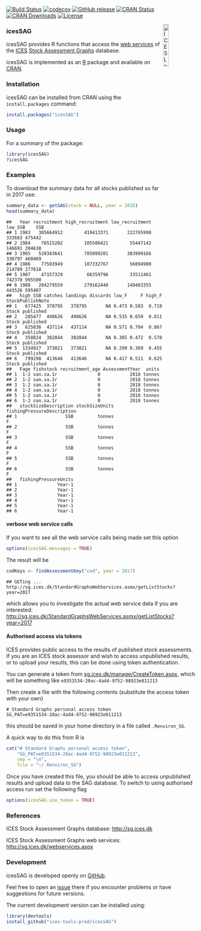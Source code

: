 [![Build Status](https://travis-ci.org/ices-tools-prod/icesSAG.svg?branch=release)](https://travis-ci.org/ices-tools-prod/icesSAG) [![codecov](https://codecov.io/gh/ices-tools-prod/icesSAG/branch/master/graph/badge.svg)](https://codecov.io/gh/ices-tools-prod/icesSAG) [![GitHub release](https://img.shields.io/github/release/ices-tools-prod/icesSAG.svg?maxAge=6000)]() [![CRAN Status](http://r-pkg.org/badges/version/icesSAG)](https://cran.r-project.org/package=icesSAG) [![CRAN Downloads](http://cranlogs.r-pkg.org/badges/icesSAG)](https://cran.r-project.org/package=icesSAG) [![License](https://img.shields.io/badge/license-GPL%20(%3E%3D%202)-blue.svg)](https://www.gnu.org/licenses/gpl-3.0.en.html)

[<img align="right" alt="ICES Logo" width="17%" height="17%" src="http://ices.dk/_layouts/15/1033/images/icesimg/iceslogo.png">](http://ices.dk)

### icesSAG

icesSAG provides R functions that access the [web services](http://sg.ices.dk/webservices.aspx) of the [ICES](http://ices.dk) [Stock Assessment Graphs](http://sg.ices.dk) database.

icesSAG is implemented as an [R](https://www.r-project.org) package and available on [CRAN](https://cran.r-project.org/package=icesSAG).

### Installation

icesSAG can be installed from CRAN using the `install.packages` command:

``` r
install.packages("icesSAG")
```

### Usage

For a summary of the package:

``` r
library(icesSAG)
?icesSAG
```

### Examples

To download the summary data for all stocks published so far in 2017 use:

``` r
summary_data <- getSAG(stock = NULL, year = 2018)
head(summary_data)
```

    ##   Year recruitment high_recruitment low_recruitment low_SSB    SSB
    ## 1 1983   305664912        419413371       222765998  333683 475442
    ## 2 1984    76515202        105588421        55447142  146691 204638
    ## 3 1985   520343641        705099201       383999166  338797 460469
    ## 4 1986    77593949        107332767        56094900  214789 277618
    ## 5 1987    47157329         66359796        33511461  742378 995500
    ## 6 1988   204279559        279162440       149483355  443526 595407
    ##   high_SSB catches landings discards low_F     F high_F StockPublishNote
    ## 1   677425  378795   378795       NA 0.473 0.583  0.719  Stock published
    ## 2   285477  498626   498626       NA 0.535 0.659  0.811  Stock published
    ## 3   625836  437114   437114       NA 0.571 0.704  0.867  Stock published
    ## 4   358824  382844   382844       NA 0.385 0.472  0.578  Stock published
    ## 5  1334927  373021   373021       NA 0.299 0.369  0.455  Stock published
    ## 6   799298  413646   413646       NA 0.417 0.511  0.625  Stock published
    ##   Fage fishstock recruitment_age AssessmentYear  units
    ## 1  1-2 san.sa.1r               0           2018 tonnes
    ## 2  1-2 san.sa.1r               0           2018 tonnes
    ## 3  1-2 san.sa.1r               0           2018 tonnes
    ## 4  1-2 san.sa.1r               0           2018 tonnes
    ## 5  1-2 san.sa.1r               0           2018 tonnes
    ## 6  1-2 san.sa.1r               0           2018 tonnes
    ##   stockSizeDescription stockSizeUnits fishingPressureDescription
    ## 1                  SSB         tonnes                          F
    ## 2                  SSB         tonnes                          F
    ## 3                  SSB         tonnes                          F
    ## 4                  SSB         tonnes                          F
    ## 5                  SSB         tonnes                          F
    ## 6                  SSB         tonnes                          F
    ##   fishingPressureUnits
    ## 1               Year-1
    ## 2               Year-1
    ## 3               Year-1
    ## 4               Year-1
    ## 5               Year-1
    ## 6               Year-1

#### verbose web service calls

If you want to see all the web service calls being made set this option

``` r
options(icesSAG.messages = TRUE)
```

The result will be

``` r
codKeys <- findAssessmentKey("cod", year = 2017)
```

    ## GETing ... http://sg.ices.dk/StandardGraphsWebServices.asmx/getListStocks?year=2017

which allows you to investigate the actual web service data if you are interested: <http://sg.ices.dk/StandardGraphsWebServices.asmx/getListStocks?year=2017>

#### Authorised access via tokens

ICES provides public access to the results of published stock assessments. If you are an ICES stock assessor and wish to access unpublished results, or to upload your results, this can be done using token authentication.

You can generate a token from [sg.ices.dk/manage/CreateToken.aspx](https://sg.ices.dk/manage/CreateToken.aspx), which will be something like `e9351534-20ac-4ad4-9752-98923e011213`

Then create a file with the following contents (substitute the access token with your own)

    # Standard Graphs personal access token
    SG_PAT=e9351534-20ac-4ad4-9752-98923e011213

this should be saved in your home directory in a file called `.Renviron_SG`.

A quick way to do this from R is

``` r
cat("# Standard Graphs personal access token",
    "SG_PAT=e9351534-20ac-4ad4-9752-98923e011213",
    sep = "\n",
    file = "~/.Renviron_SG")
```

Once you have created this file, you should be able to access unpublished results and upload data to the SAG database. To switch to using authorised access run set the following flag

``` r
options(icesSAG.use_token = TRUE)
```

### References

ICES Stock Assessment Graphs database: <http://sg.ices.dk>

ICES Stock Assessment Graphs web services: <http://sg.ices.dk/webservices.aspx>

### Development

icesSAG is developed openly on [GitHub](https://github.com/ices-tools-prod/icesSAG).

Feel free to open an [issue](https://github.com/ices-tools-prod/icesSAG/issues) there if you encounter problems or have suggestions for future versions.

The current development version can be installed using:

``` r
library(devtools)
install_github("ices-tools-prod/icesSAG")
```
